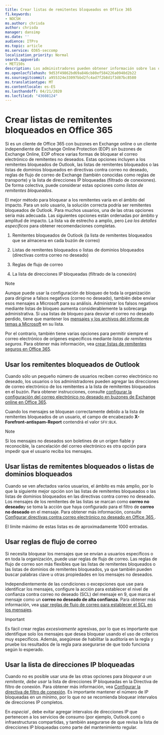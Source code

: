 ```yaml
---
title: Crear listas de remitentes bloqueados en Office 365
f1.keywords:
- NOCSH
ms.author: chrisda
author: chrisda
manager: dansimp
ms.date: ''
audience: ITPro
ms.topic: article
ms.service: O365-seccomp
localization_priority: Normal
search.appverid:
- MET150s
description: Los administradores pueden obtener información sobre las opciones disponibles en Office 365 y EOP para bloquear los mensajes entrantes.
ms.openlocfilehash: 9d53f49862bd69a846cb80ef584226a0940d2b22
ms.sourcegitcommit: a955324e33097bbd2fc4ad7f2b8d1f3d87bc8580
ms.translationtype: MT
ms.contentlocale: es-ES
ms.lasthandoff: 04/21/2020
ms.locfileid: "43608124"
---
```

# <a name="create-blocked-sender-lists-in-office-365"></a>Crear listas de remitentes bloqueados en Office 365

Si es un cliente de Office 365 con buzones en Exchange online o un cliente independiente de Exchange Online Protection (EOP) sin buzones de Exchange Online, EOP ofrece varias formas de bloquear el correo electrónico de remitentes no deseados. Estas opciones incluyen a los remitentes bloqueados de Outlook, las listas de remitentes bloqueados o las listas de dominios bloqueados en directivas contra correo no deseado, reglas de flujo de correo de Exchange (también conocidas como reglas de transporte) y la lista de direcciones IP bloqueadas (filtrado de conexiones). De forma colectiva, puede considerar estas opciones como _listas de remitentes bloqueados_.

El mejor método para bloquear a los remitentes varía en el ámbito del impacto. Para un solo usuario, la solución correcta podría ser remitentes bloqueados de Outlook. Para muchos usuarios, una de las otras opciones sería más adecuada. Las siguientes opciones están ordenadas por ámbito y amplitud de impacto. La lista va de estrecho a amplio, pero *Lea los detalles específicos* para obtener recomendaciones completas.

1. Remitentes bloqueados de Outlook (la lista de remitentes bloqueados que se almacena en cada buzón de correo)

2. Listas de remitentes bloqueados o listas de dominios bloqueados (directivas contra correo no deseado)

3. Reglas de flujo de correo

4. La lista de direcciones IP bloqueadas (filtrado de la conexión)

> [!NOTE]
> Aunque puede usar la configuración de bloqueo de toda la organización para dirigirse a falsos negativos (correo no deseado), también debe enviar esos mensajes a Microsoft para su análisis. Administrar los falsos negativos mediante listas de bloqueo aumenta considerablemente la sobrecarga administrativa. Si usa listas de bloqueo para desviar el correo no deseado perdido, tiene que mantener los [mensajes y los archivos del informe de temas a Microsoft](report-junk-email-messages-to-microsoft.md) en su lista.

Por el contrario, también tiene varias opciones para permitir siempre el correo electrónico de orígenes específicos mediante _listas de remitentes seguros_. Para obtener más información, vea [crear listas de remitentes seguros en Office 365](create-safe-sender-lists-in-office-365.md).

## <a name="use-outlook-blocked-senders"></a>Usar los remitentes bloqueados de Outlook

Cuando sólo un pequeño número de usuarios reciben correo electrónico no deseado, los usuarios o los administradores pueden agregar las direcciones de correo electrónico de los remitentes a la lista de remitentes bloqueados en el buzón. Para obtener instrucciones, consulte [configurar la configuración del correo electrónico no deseado en buzones de Exchange online en Office 365](configure-junk-email-settings-on-exo-mailboxes.md).

Cuando los mensajes se bloquean correctamente debido a la lista de remitentes bloqueados de un usuario, el campo de encabezado **X-Forefront-antispam-Report** contendrá el valor `SFV:BLK`.

> [!NOTE]
> Si los mensajes no deseados son boletines de un origen fiable y reconocible, la cancelación del correo electrónico es otra opción para impedir que el usuario reciba los mensajes.

## <a name="use-blocked-sender-lists-or-blocked-domain-lists"></a>Usar listas de remitentes bloqueados o listas de dominios bloqueados

Cuando se ven afectados varios usuarios, el ámbito es más amplio, por lo que la siguiente mejor opción son las listas de remitentes bloqueados o las listas de dominios bloqueados en las directivas contra correo no deseado. Los mensajes de los remitentes de las listas se marcan como **correo no deseado**y se toma la acción que haya configurado para el filtro de **correo no deseado** en el mensaje. Para obtener más información, consulte [Configurar directivas contra correo electrónico no deseado en Office 365 ](configure-your-spam-filter-policies.md).

El límite máximo de estas listas es de aproximadamente 1000 entradas.

## <a name="use-mail-flow-rules"></a>Usar reglas de flujo de correo

Si necesita bloquear los mensajes que se envían a usuarios específicos o en toda la organización, puede usar reglas de flujo de correo. Las reglas de flujo de correo son más flexibles que las listas de remitentes bloqueados o las listas de dominios de remitentes bloqueados, ya que también pueden buscar palabras clave u otras propiedades en los mensajes no deseados.

Independientemente de las condiciones o excepciones que use para identificar los mensajes, configure la acción para establecer el nivel de confianza contra correo no deseado (SCL) del mensaje en 9, que marca el mensaje como un **correo no deseado de alta confianza**. Para obtener más información, vea [usar reglas de flujo de correo para establecer el SCL en los mensajes](use-mail-flow-rules-to-set-the-spam-confidence-level-scl-in-messages.md).

> [!IMPORTANT]
> Es fácil crear reglas *excesivamente* agresivas, por lo que es importante que identifique solo los mensajes que desea bloquear usando el uso de criterios muy específicos. Además, asegúrese de habilitar la auditoría en la regla y pruebe los resultados de la regla para asegurarse de que todo funciona según lo esperado.

## <a name="use-the-ip-block-list"></a>Usar la lista de direcciones IP bloqueadas

Cuando no es posible usar una de las otras opciones para *bloquear a un remitente, debe usar* la lista de direcciones IP bloqueadas en la Directiva de filtro de conexión. Para obtener más información, vea [Configurar la directiva de filtro de conexión](configure-the-connection-filter-policy.md). Es importante mantener el número de IP bloqueadas en un mínimo, por lo que *no* se recomienda bloquear intervalos de direcciones IP completos.

En *especial* , debe evitar agregar intervalos de direcciones IP que pertenecen a los servicios de consumo (por ejemplo, Outlook.com) o infraestructuras compartidas, y también asegurarse de que revisa la lista de direcciones IP bloqueadas como parte del mantenimiento regular.
